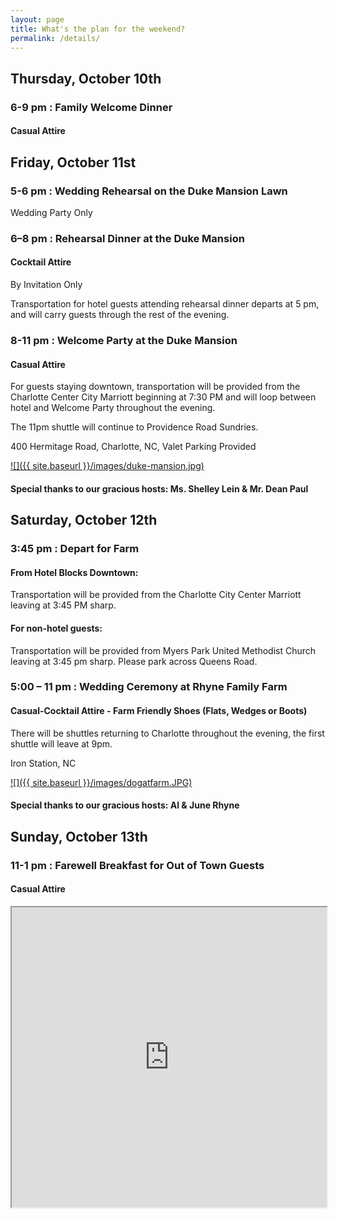 ```yaml
---
layout: page
title: What's the plan for the weekend?
permalink: /details/
---
```


<p align="center">
  
## Thursday, October 10th

### 6-9 pm : Family Welcome Dinner 
#### Casual Attire

## Friday, October 11st

### 5-6 pm : Wedding Rehearsal on the Duke Mansion Lawn
Wedding Party Only

### 6–8 pm : Rehearsal Dinner at the Duke Mansion
#### Cocktail Attire
By Invitation Only

Transportation for hotel guests attending rehearsal dinner departs at 5 pm, and will carry guests through the rest of the evening.


### 8-11 pm : Welcome Party at the Duke Mansion
#### Casual Attire
For guests staying downtown, transportation will be provided from the Charlotte Center City Marriott beginning at 7:30 PM and will loop between hotel and Welcome Party throughout the evening. 

The 11pm shuttle will continue to Providence Road Sundries.

400 Hermitage Road, Charlotte, NC, Valet Parking Provided

<a href="https://goo.gl/maps/jS5dpdGLV2r">![]({{ site.baseurl }}/images/duke-mansion.jpg)</a>
#### Special thanks to our gracious hosts: Ms. Shelley Lein & Mr. Dean Paul

## Saturday, October 12th
### 3:45 pm : Depart for Farm
#### From Hotel Blocks Downtown:
Transportation will be provided from the Charlotte City Center Marriott leaving at 3:45 PM sharp.

#### For non-hotel guests:
Transportation will be provided from Myers Park United Methodist Church leaving at 3:45 pm sharp. Please park across Queens Road.

### 5:00 – 11 pm : Wedding Ceremony at Rhyne Family Farm
#### Casual-Cocktail Attire - Farm Friendly Shoes (Flats, Wedges or Boots)
There will be shuttles returning to Charlotte throughout the evening, the first shuttle will leave at 9pm.

Iron Station, NC

<a href="">![]({{ site.baseurl }}/images/dogatfarm.JPG)</a>
#### Special thanks to our gracious hosts: Al & June Rhyne

## Sunday, October 13th
### 11-1 pm : Farewell Breakfast for Out of Town Guests
#### Casual Attire

</p>


<iframe src="https://www.google.com/maps/d/embed?mid=1l-2KuiKD9YGM6nisbpKMbiqgCrjVUiKp&hl=en" width="100%" height="480"></iframe>
